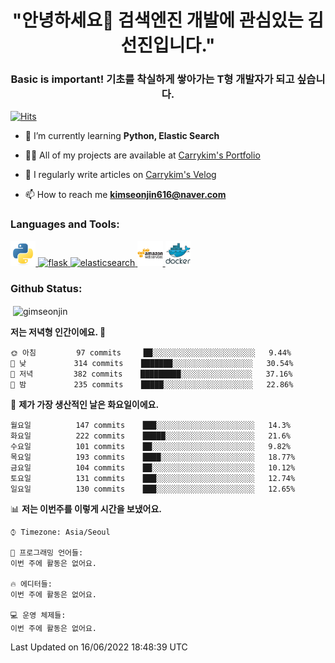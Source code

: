 <h1 align="center">"안녕하세요👋 검색엔진 개발에 관심있는 김선진입니다."</h1>
<h3 align="center">Basic is important! 기초를 착실하게 쌓아가는 T형 개발자가 되고 싶습니다.</h3>

[![Hits](https://hits.seeyoufarm.com/api/count/incr/badge.svg?url=https%3A%2F%2Fgithub.com%2Fgimseonjin&count_bg=%2318BFE5&title_bg=%23555555&icon=ko-fi.svg&icon_color=%23E7E7E7&title=hits&edge_flat=false)](https://hits.seeyoufarm.com)

- 🌱 I’m currently learning **Python, Elastic Search**

- 👨‍💻 All of my projects are available at [Carrykim's Portfolio](https://elderly-gruyere-ed2.notion.site/0-a2fe0ade7c354a749153cd7544fbd685)

- 📝 I regularly write articles on [Carrykim's Velog](https://velog.io/@carrykim)

- 📫 How to reach me **kimseonjin616@naver.com**


<h3 align="left">Languages and Tools:</h3>
<p align="left"> 
 <a href="https://www.python.org" target="_blank" rel="noreferrer"> 
  <img src="https://raw.githubusercontent.com/devicons/devicon/master/icons/python/python-original.svg" alt="python" width="8%" height="8%"/> 
 </a>
 <a href="https://flask.palletsprojects.com/" target="_blank" rel="noreferrer"> <img src="https://www.vectorlogo.zone/logos/pocoo_flask/pocoo_flask-icon.svg" alt="flask" width="8%" height="8%"/> </a> <a href="https://www.elastic.co" target="_blank" rel="noreferrer"> <img src="https://www.vectorlogo.zone/logos/elastic/elastic-icon.svg" alt="elasticsearch" width="8%" height="8%"/> </a> <a href="https://aws.amazon.com" target="_blank" rel="noreferrer"> <img src="https://raw.githubusercontent.com/devicons/devicon/master/icons/amazonwebservices/amazonwebservices-original-wordmark.svg" alt="aws" width="8%" height="8%"/> </a> <a href="https://www.docker.com/" target="_blank" rel="noreferrer"> <img src="https://raw.githubusercontent.com/devicons/devicon/master/icons/docker/docker-original-wordmark.svg" alt="docker" width="8%" height="8%"/> </a>   </p>


<h3 align="left">Github Status:</h3>
<p align="left">
 <p>&nbsp;<img align="center" src="https://github-readme-stats.vercel.app/api?username=gimseonjin&show_icons=true&locale=en" alt="gimseonjin" /></p>
</p>


<!--START_SECTION:waka-->
**저는 저녁형 인간이에요. 🦉** 

```text
🌞 아침         97 commits     ██░░░░░░░░░░░░░░░░░░░░░░░   9.44% 
🌆 낮　         314 commits    ███████░░░░░░░░░░░░░░░░░░   30.54% 
🌃 저녁         382 commits    █████████░░░░░░░░░░░░░░░░   37.16% 
🌙 밤　         235 commits    █████░░░░░░░░░░░░░░░░░░░░   22.86%

```
📅 **제가 가장 생산적인 날은 화요일이에요.** 

```text
월요일          147 commits    ███░░░░░░░░░░░░░░░░░░░░░░   14.3% 
화요일          222 commits    █████░░░░░░░░░░░░░░░░░░░░   21.6% 
수요일          101 commits    ██░░░░░░░░░░░░░░░░░░░░░░░   9.82% 
목요일          193 commits    ████░░░░░░░░░░░░░░░░░░░░░   18.77% 
금요일          104 commits    ██░░░░░░░░░░░░░░░░░░░░░░░   10.12% 
토요일          131 commits    ███░░░░░░░░░░░░░░░░░░░░░░   12.74% 
일요일          130 commits    ███░░░░░░░░░░░░░░░░░░░░░░   12.65%

```


📊 **저는 이번주를 이렇게 시간을 보냈어요.** 

```text
⌚︎ Timezone: Asia/Seoul

💬 프로그래밍 언어들: 
이번 주에 활동은 없어요.

🔥 에디터들: 
이번 주에 활동은 없어요.

💻 운영 체제들: 
이번 주에 활동은 없어요.

```


 Last Updated on 16/06/2022 18:48:39 UTC
<!--END_SECTION:waka-->
